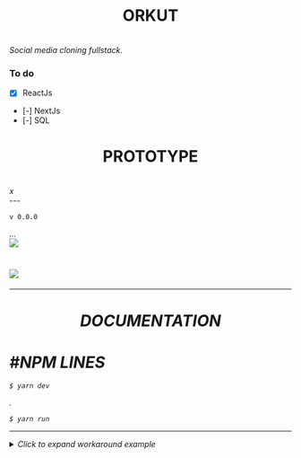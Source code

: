 <div>
  <h1 align="center">ORKUT</h1> </br>
  <h9 align="center"><em>Social media cloning fullstack.</em></h9> 
</div>

### To do

- [x] ReactJs 
- [-] NextJs 
- [-] SQL 

<div>
  <h1 align="center">PROTOTYPE</h1> </br>
  <h9 align="center"><em>x</em></h9> 
</div>
---

    v 0.0.0

<h9 align="center">
  <em>...<em>
</h9>

<div>
<image align="center" src="./src/screen/screen-v0.png"></image>
</div>

<div>
  <h1><img src="./src/versions/screen-v0.png"/></h1>
</div>

---

<div>
  <h1 align="center">DOCUMENTATION</h1>
</div>

# #NPM LINES

    $ yarn dev
.

    $ yarn run 

---



<details>
<summary>Click to expand workaround example</summary>
<br />

**components/StyledLink.js**

```javascript
import Link from 'next/link'
import styled from 'styled-components'

const StyledLink = ({ as, children, className, href }) => (
  <Link href={href} as={as} passHref>
    <a className={className}>{children}</a>
  </Link>
)

export default styled(StyledLink)`
  color: #0075e0;
  text-decoration: none;
  transition: all 0.2s ease-in-out;

  &:hover {
    color: #40a9ff;
  }

  &:focus {
    color: #40a9ff;
    outline: none;
    border: 0;
  }
`
```

**pages/index.js**

```javascript
import StyledLink from '../components/StyledLink'

export default () => (
  <StyledLink href="/post/[pid]" forwardedAs="/post/abc">
    First post
  </StyledLink>
)
```

</details>
